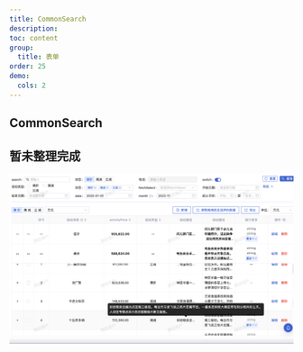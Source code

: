 ```yaml
---
title: CommonSearch
description:
toc: content
group:
  title: 表单
order: 25
demo:
  cols: 2
---
```


## CommonSearch

## 暂未整理完成

![](../../../../../public/images/crud.png)

<code src='./demo/demo1.tsx'></code>
